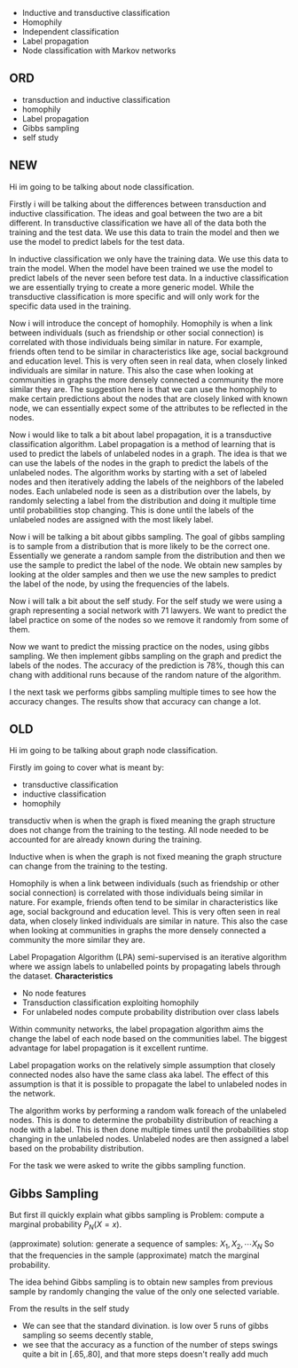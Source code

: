 - Inductive and transductive classification
- Homophily
- Independent classification
- Label propagation
- Node classification with Markov networks

## ORD
- transduction and inductive classification
- homophily
- Label propagation
- Gibbs sampling
- self study

## NEW
Hi im going to be talking about node classification.

Firstly i will be talking about the differences between transduction and inductive classification.
The ideas and goal between the two are a bit different.
In transductive classification we have all of the data both the training and the test data. We use this data to train the model and then we use the model to predict labels for the test data.

In inductive classification we only have the training data. We use this data to train the model. When the model have been trained we use the model to predict labels of the never seen before test data.
In a inductive classification we are essentially trying to create a more generic model. While the transductive classification is more specific and will only work for the specific data used in the training.

Now i will introduce the concept of homophily.
Homophily is when a link between individuals (such as friendship or other social connection) is correlated with those individuals being similar in nature. For example, friends often tend to be similar in characteristics like age, social background and education level. This is very often seen in real data, when closely linked individuals are similar in nature. This also the case when looking at communities in graphs the more densely connected a community the more similar they are.
The suggestion here is that we can use the homophily to make certain predictions about the nodes that are closely linked with known node, we can essentially expect some of the attributes to be reflected in the nodes.

Now i would like to talk a bit about label propagation, it is a transductive classification algorithm.
Label propagation is a method of learning that is used to predict the labels of unlabeled nodes in a graph.
The idea is that we can use the labels of the nodes in the graph to predict the labels of the unlabeled nodes.
The algorithm works by starting with a set of labeled nodes and then iteratively adding the labels of the neighbors of the labeled nodes.
Each unlabeled node is seen as a distribution over the labels, by randomly selecting a label from the distribution and doing it multiple time until probabilities stop changing.
This is done until the labels of the unlabeled nodes are assigned with the most likely label.

Now i will be talking a bit about gibbs sampling.
The goal of gibbs sampling is to sample from a distribution that is more likely to be the correct one.
Essentially we generate a random sample from the distribution and then we use the sample to predict the label of the node.
We obtain new samples by looking at the older samples and then we use the new samples to predict the label of the node, by using the frequencies of the labels.

Now i will talk a bit about the self study.
For the self study we were using a graph representing a social network with 71 lawyers.
We want to predict the label practice on some of the nodes so we remove it randomly from some of them.

Now we want to predict the missing practice on the nodes, using gibbs sampling.
We then implement gibbs sampling on the graph and predict the labels of the nodes.
The accuracy of the prediction is 78%, though this can chang with additional runs because of the random nature of the algorithm.

I the next task we performs gibbs sampling multiple times to see how the accuracy changes.
The results show that accuracy can change a lot.

## OLD
Hi im going to be talking about graph node classification.

Firstly im going to cover what is meant by:
- transductive classification
- inductive classification
- homophily

transductiv when is when the graph is fixed meaning the graph structure does not change from the training to the testing. All node needed to be accounted for are already known during the training.

Inductive when is when the graph is not fixed meaning the graph structure can change from the training to the testing.

Homophily is when a link between individuals (such as friendship or other social connection) is correlated with those individuals being similar in nature. For example, friends often tend to be similar in characteristics like age, social background and education level. This is very often seen in real data, when closely linked individuals are similar in nature. This also the case when looking at communities in graphs the more densely connected a community the more similar they are.

Label Propagation Algorithm (LPA) semi-supervised is an iterative algorithm where we assign labels to unlabelled points by propagating labels through the dataset.
__Characteristics__
- No node features
- Transduction classification exploiting homophily
- For unlabeled nodes compute probability distribution over class labels

Within community networks, the label propagation algorithm aims the change the label of each node based on the communities label. The biggest advantage for label propagation is it excellent runtime. 

Label propagation works on the relatively simple assumption that closely connected nodes also have the same class aka label. The effect of this assumption is that it is possible to propagate the label to unlabeled nodes in the network.

The algorithm works by performing a random walk foreach of the unlabeled nodes. This is done to determine the probability distribution of reaching a node with a label.
This is then done multiple times until the probabilities stop changing in the unlabeled nodes. Unlabeled nodes are then assigned a label based on the probability distribution.

For the task we were asked to write the gibbs sampling function.

## Gibbs Sampling
But first ill quickly explain what gibbs sampling is
Problem: compute a marginal probability $P_N(X=x)$.

(approximate) solution: generate a sequence of samples: $X_1,X_2, \cdots X_N$
So that the frequencies in the sample (approximate) match the marginal probability.

The idea behind Gibbs sampling is to obtain new samples from previous sample by randomly changing the value of the only one selected variable.

From the results in the self study 
- We can see that the standard divination. is low over 5 runs of gibbs sampling so seems decently stable,
- we see that the accuracy as a function of the number of steps swings quite a bit in [.65,.80], and that more steps doesn't really add much